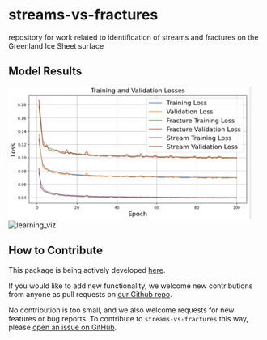 # streams-vs-fractures
repository for work related to identification of streams and fractures on the Greenland Ice Sheet surface

## Model Results
<img src="assets/losses.png" alt="losses" width="480px" />
<img src="assets/learning_viz.png" alt="learning_viz" width="480px" />

## How to Contribute

This package is being actively developed
[here](https://github.com/YaoGroup/streams-vs-fractures).

If you would like to add new functionality, we welcome new contributions from
anyone as pull requests on [our Github repo](https://github.com/YaoGroup/streams-vs-fractures).

No contribution is too small, and we also welcome requests for new features
or bug reports. To contribute to `streams-vs-fractures` this way, please 
[open an issue on GitHub](https://github.com/YaoGroup/streams-vs-fractures/issues).
